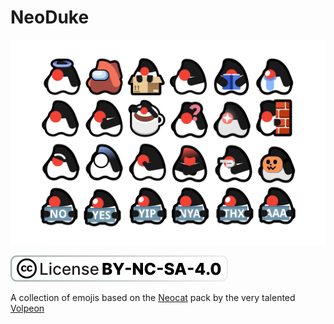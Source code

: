 # NeoDuke

![A collage made of NeoDuke emojis](/neodukes_plus.webp)

![License CC BY-NC-SA-4.0](https://raw.githubusercontent.com/melontini/mini-badges/refs/heads/v1/licenses/cc/cc-by-nc-sa-4.0.svg)

A collection of emojis based on the [Neocat](https://volpeon.ink/emojis/neocat/) pack by the very talented [Volpeon](https://volpeon.ink/)